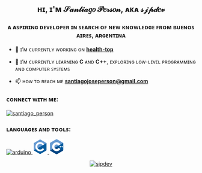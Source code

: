 <h2 align="center">ʜɪ, ɪ'ᴍ 𝒮𝒶𝓃𝓉𝒾𝒶𝑔𝑜 𝒫𝑒𝓇𝓈𝑜𝓃, ᴀᴋᴀ 𝓈𝒿𝓅𝒹𝑒𝓋</h2>
<h3 align="center">ᴀ ᴀꜱᴘɪʀɪɴɢ ᴅᴇᴠᴇʟᴏᴘᴇʀ ɪɴ ꜱᴇᴀʀᴄʜ ᴏꜰ ɴᴇᴡ ᴋɴᴏᴡʟᴇᴅɢᴇ ꜰʀᴏᴍ ʙᴜᴇɴᴏꜱ ᴀɪʀᴇꜱ, ᴀʀɢᴇɴᴛɪɴᴀ</h3>

- 🔭 ɪ’ᴍ ᴄᴜʀʀᴇɴᴛʟʏ ᴡᴏʀᴋɪɴɢ ᴏɴ **[health-top](https://bit.ly/3N1w4mp)**

- 🌱 ɪ’ᴍ ᴄᴜʀʀᴇɴᴛʟʏ ʟᴇᴀʀɴɪɴɢ **C** ᴀɴᴅ **C++**, ᴇxᴘʟᴏʀɪɴɢ ʟᴏᴡ-ʟᴇᴠᴇʟ ᴘʀᴏɢʀᴀᴍᴍɪɴɢ ᴀɴᴅ ᴄᴏᴍᴘᴜᴛᴇʀ ꜱʏꜱᴛᴇᴍꜱ

- 📫 ʜᴏᴡ ᴛᴏ ʀᴇᴀᴄʜ ᴍᴇ **santiagojoseperson@gmail.com**

<h3 align="left">ᴄᴏɴɴᴇᴄᴛ ᴡɪᴛʜ ᴍᴇ:</h3>
<p align="left">
<a href="https://instagram.com/santiago_person" target="blank"><img align="center" src="https://raw.githubusercontent.com/rahuldkjain/github-profile-readme-generator/master/src/images/icons/Social/instagram.svg" alt="santiago_person" height="30" width="40" /></a>
</p>

<h3 align="left">ʟᴀɴɢᴜᴀɢᴇꜱ ᴀɴᴅ ᴛᴏᴏʟꜱ:</h3>
<p align="left"> <a href="https://www.arduino.cc/" target="_blank" rel="noreferrer"> <img src="https://cdn.worldvectorlogo.com/logos/arduino-1.svg" alt="arduino" width="40" height="40"/> </a> <a href="https://www.cprogramming.com/" target="_blank" rel="noreferrer"> <img src="https://raw.githubusercontent.com/devicons/devicon/master/icons/c/c-original.svg" alt="c" width="40" height="40"/> </a> <a href="https://www.w3schools.com/cpp/" target="_blank" rel="noreferrer"> <img src="https://raw.githubusercontent.com/devicons/devicon/master/icons/cplusplus/cplusplus-original.svg" alt="cplusplus" width="40" height="40"/> </a> </p>

<p align="center"> <a href="https://github.com/ryo-ma/github-profile-trophy"><img src="https://github-profile-trophy.vercel.app/?username=sjpdev" alt="sjpdev" /></a> </p>
